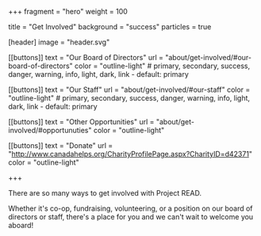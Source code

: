 +++
fragment = "hero"
weight = 100

title = "Get Involved"
background = "success"
particles = true

[header]
  image = "header.svg"

[[buttons]]
  text = "Our Board of Directors"
  url = "about/get-involved/#our-board-of-directors"
  color = "outline-light" # primary, secondary, success, danger, warning, info, light, dark, link - default: primary

[[buttons]]
  text = "Our Staff"
  url = "about/get-involved/#our-staff"
  color = "outline-light" # primary, secondary, success, danger, warning, info, light, dark, link - default: primary

[[buttons]]
  text = "Other Opportunities"
  url = "about/get-involved/#opportunuties"
  color = "outline-light"

[[buttons]]
  text = "Donate"
  url = "http://www.canadahelps.org/CharityProfilePage.aspx?CharityID=d42371"
  color = "outline-light"


+++

There are so many ways to get involved with Project READ.

<!--more-->

Whether it's co-op, fundraising,  volunteering, or a position on our board of directors or staff, there's a place for you and we can't wait to welcome you aboard! 




